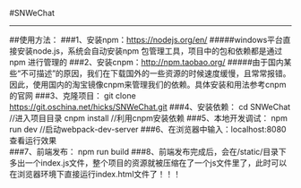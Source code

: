 #SNWeChat

----
##使用方法：
###1、安装npm：https://nodejs.org/en/
#####windows平台直接安装node.js，系统会自动安装npm 包管理工具，项目中的包和依赖都是通过npm 进行管理的
###2、安装cnpm：http://npm.taobao.org/
#####由于国内某些“不可描述”的原因，我们在下载国外的一些资源的时候速度缓慢，且常常报错。因此，使用国内的淘宝镜像cnpm来管理我们的依赖。具体安装和用法参考cnpm的官网
###3、克隆项目：
    git clone https://git.oschina.net/hicks/SNWeChat.git
###4、安装依赖：
    cd SNWeChat  //进入项目目录
    cnpm install  //利用cnpm安装依赖
###5、本地开发调试：
    npm run dev  //启动webpack-dev-server
###6、在浏览器中输入：localhost:8080  查看运行效果    
###7、前端发布：
    npm run build
###8、前端发布完成后，会在/static/目录下多出一个index.js文件，整个项目的资源就被压缩在了一个js文件里了，此时可以在浏览器环境下直接运行index.html文件了！！！